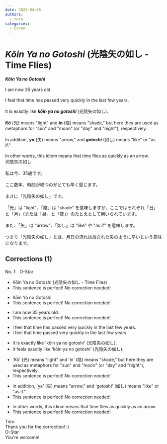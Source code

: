 ```yaml
---
date: 2023-04-08
authors:
  - toru
categories:
  - Essay
---
```


<h1 id="subject_show"><strong><em>Kōin Ya no Gotoshi</strong></em> (光陰矢の如し - Time Flies)</h1>
<div class="date" hidden>Apr 8, 2023 14:27</div>
<div id="post"><div id="body_show_ori">
<strong><em>Kōin Ya no Gotoshi</strong></em><br/><br/>I am now 35 years old.<br/><br/>I feel that time has passed very quickly in the last few years.<br/><br/>It is exactly like <strong><em>kōin ya no gotoshi</em></strong> (光陰矢の如し).<br/><br/><strong><em>Kō</em></strong> (光) means "light" and <strong><em>in</em></strong> (陰) means "shade," but here they are used as metaphors for "sun" and "moon" (or "day" and "night"), respectively.<br/><br/>In addition, <strong><em>ya</em></strong> (矢) means "arrow," and <strong><em>gotoshi</em></strong> (如し) means "like" or "as if."<br/><br/>In other words, this idiom means that time flies as quickly as an arrow.
</div></div>

<!-- more -->

<div id="post_ja"><div id="body_show_mo">
光陰矢の如し<br/><br/>私は今、35歳です。<br/><br/>ここ数年、時間が経つのがとても早く感じます。<br/><br/>まさに「光陰矢の如し」です。<br/><br/>「光」は "light"、「陰」は "shade" を意味しますが、ここではそれぞれ「日」と「月」（または「昼」と「夜」）のたとえとして用いられています。<br/><br/>また、「矢」は "arrow"、「如し」は "like" や "as if" を意味します。<br/><br/>つまり「光陰矢の如し」とは、月日の流れは放たれた矢のように早いという意味になります。
</div></div>

## Corrections (1)
<div id="block"><div class="first_name"> No. 1　<span class="just_name">O-Star</span></div><div id="block2">
<ul class="correction_field">
<li class="incorrect">Kōin Ya no Gotoshi (光陰矢の如し - Time Flies)</li>
<li class="corrected perfect">This sentence is perfect! No correction needed!</li>
</ul>
<ul class="correction_field">
<li class="incorrect">Kōin Ya no Gotoshi</li>
<li class="corrected perfect">This sentence is perfect! No correction needed!</li>
</ul>
<ul class="correction_field">
<li class="incorrect">I am now 35 years old.</li>
<li class="corrected perfect">This sentence is perfect! No correction needed!</li>
</ul>
<ul class="correction_field">
<li class="incorrect">I feel that time has passed very quickly in the last few years.</li>
<li class="corrected correct">
I feel that<span class="f_bold"> time passed</span> very quickly in the last few years.
</li>
</ul>
<ul class="correction_field">
<li class="incorrect">It is exactly like 'kōin ya no gotoshi' (光陰矢の如し).</li>
<li class="corrected correct">
It <span class="f_bold">feels</span> exactly like 'kōin ya no gotoshi' (光陰矢の如し).
</li>
</ul>
<ul class="correction_field">
<li class="incorrect">'Kō' (光) means "light" and 'in' (陰) means "shade," but here they are used as metaphors for "sun" and "moon" (or "day" and "night"), respectively.</li>
<li class="corrected perfect">This sentence is perfect! No correction needed!</li>
</ul>
<ul class="correction_field">
<li class="incorrect">In addition, 'ya' (矢) means "arrow," and 'gotoshi' (如し) means "like" or "as if."</li>
<li class="corrected perfect">This sentence is perfect! No correction needed!</li>
</ul>
<ul class="correction_field">
<li class="incorrect">In other words, this idiom means that time flies as quickly as an arrow.</li>
<li class="corrected perfect">This sentence is perfect! No correction needed!</li>
</ul>
</div><div class="name"><span class="just_name">Toru</span><br>
Thank you for the correction! :)
</div>
<div class="name"><span class="just_name">O-Star</span><br>
You're welcome!
</div>
</div>
